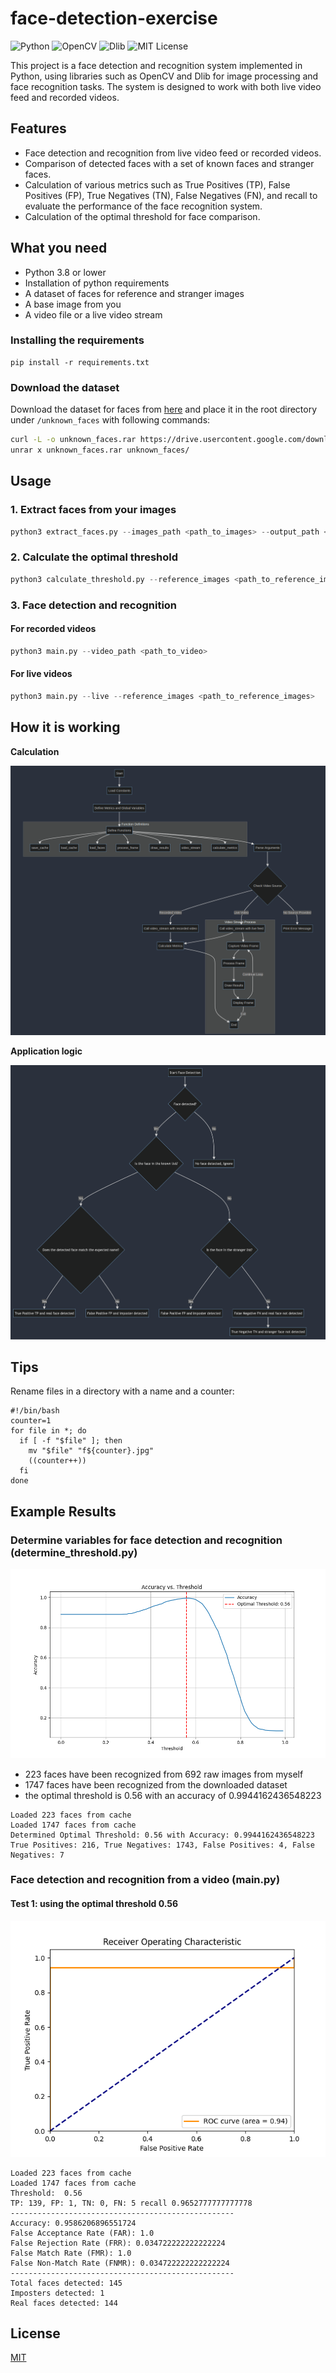 # face-detection-exercise
![Python](https://img.shields.io/badge/Python-3.8%20or%20lower-blue)
![OpenCV](https://img.shields.io/badge/OpenCV-4.5.1-green)
![Dlib](https://img.shields.io/badge/Dlib-19.22-orange)
![MIT License](https://img.shields.io/badge/License-MIT-yellow)

This project is a face detection and recognition system implemented in Python, using libraries such as OpenCV and Dlib for image processing and face recognition tasks. The system is designed to work with both live video feed and recorded videos.  

## Features
- Face detection and recognition from live video feed or recorded videos.
- Comparison of detected faces with a set of known faces and stranger faces.
- Calculation of various metrics such as True Positives (TP), False Positives (FP), True Negatives (TN), False Negatives (FN), and recall to evaluate the performance of the face recognition system.
- Calculation of the optimal threshold for face comparison.

## What you need

- Python 3.8 or lower
- Installation of python requirements
- A dataset of faces for reference and stranger images
- A base image from you
- A video file or a live video stream

### Installing the requirements
```
pip install -r requirements.txt
```
### Download the dataset
Download the dataset for faces from [here](https://sites.google.com/view/sof-dataset) and place it in the root directory under `/unknown_faces` with following commands:
```bash
curl -L -o unknown_faces.rar https://drive.usercontent.google.com/download?id=1ufydwhMYtOhxgQuHs9SjERnkX0fXxorO&export=download&authuser=0&confirm=t&uuid=91495fca-e7bd-48bf-a911-ff07c2646ddc&at=APZUnTU3Uyl0y9aioFBFdWB9V_zb%3A1716813980194
unrar x unknown_faces.rar unknown_faces/
```

## Usage
### 1. Extract faces from your images
```python
python3 extract_faces.py --images_path <path_to_images> --output_path <path_to_save_extracted_faces> --reference_image <path_to_reference_image>
```



### 2. Calculate the optimal threshold
```python
python3 calculate_threshold.py --reference_images <path_to_reference_images> --stranger_images <path_to_stranger_images> --base_image <path_to_base_image>
```


### 3. Face detection and recognition
#### For recorded videos
```python
python3 main.py --video_path <path_to_video>
```
#### For live videos
```python
python3 main.py --live --reference_images <path_to_reference_images>
```

## How it is working
**Calculation**

![how it is working](images/application-logic.png)

**Application logic**

![Application Logic](images/decision.png)

## Tips
Rename files in a directory with a name and a counter:
```
#!/bin/bash
counter=1
for file in *; do
  if [ -f "$file" ]; then
    mv "$file" "f${counter}.jpg"
    ((counter++))
  fi
done
```

## Example Results
### Determine variables for face detection and recognition (determine_threshold.py)
![fr-1](images/threshold.png)
- 223 faces have been recognized from 692 raw images from myself
- 1747 faces have been recognized from the downloaded dataset
- the optimal threshold is 0.56 with an accuracy of 0.9944162436548223
```
Loaded 223 faces from cache
Loaded 1747 faces from cache
Determined Optimal Threshold: 0.56 with Accuracy: 0.9944162436548223
True Positives: 216, True Negatives: 1743, False Positives: 4, False Negatives: 7
```
### Face detection and recognition from a video (main.py)
#### Test 1: using the optimal threshold 0.56

![fr-1](images/fr-1.png)

```
Loaded 223 faces from cache
Loaded 1747 faces from cache
Threshold:  0.56
TP: 139, FP: 1, TN: 0, FN: 5 recall 0.9652777777777778
--------------------------------------------------
Accuracy: 0.9586206896551724
False Acceptance Rate (FAR): 1.0
False Rejection Rate (FRR): 0.034722222222222224
False Match Rate (FMR): 1.0
False Non-Match Rate (FNMR): 0.034722222222222224
--------------------------------------------------
Total faces detected: 145
Imposters detected: 1
Real faces detected: 144
```


## License
[MIT](https://choosealicense.com/licenses/mit/)